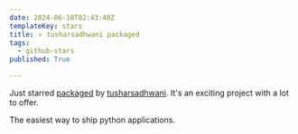 ```yaml
---
date: 2024-06-18T02:43:40Z
templateKey: stars
title: ⭐ tusharsadhwani packaged
tags:
  - github-stars
published: True

---
```


Just starred [packaged](https://github.com/tusharsadhwani/packaged) by [tusharsadhwani](https://github.com/tusharsadhwani). It's an exciting project with a lot to offer.

The easiest way to ship python applications.
